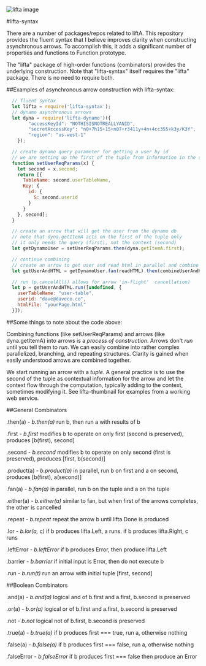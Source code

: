 ![lifta image](https://s3-us-west-1.amazonaws.com/bill-enright-personal/Asset+5.svg)

#lifta-syntax

There are a number of packages/repos related to liftA. This repository provides the fluent syntax  that I believe improves clarity when constructing asynchronous arrows. To accomplish this, it adds a significant number of properties and functions to Function.prototype.

The "lifta" package of high-order functions (combinators) provides the underlying construction. Note that "lifta-syntax" itself requires the "lifta" package. There is no need to require both.

##Examples of asynchronous arrow construction with lifta-syntax:

```javascript
  // fluent syntax
  let lifta = require('lifta-syntax');
  // dynamo asynchronous arrows
  let dyna = require('lifta-dynamo')({
		"accessKeyId": "NOTHISISNOTREALLYANID",
		"secretAccessKey": "n0+7h15+15+n07+r3411y+4n+4cc355+k3y/K3Y",
		"region": "us-west-1"
	});

  // create dynamo query parameter for getting a user by id
  // we are setting up the first of the tuple from information in the second
  function setUserReqParams(x) {
    let second = x.second;
    return [{
      TableName: second.userTableName,
      Key: {
        id: {
          S: second.userid
        }
      }
    }, second];
  }

  // create an arrow that will get the user from the dynamo db
  // note that dyna.getItemA acts on the first of the tuple only
  // it only needs the query (first), not the context (second)
  let getDynamoUser = setUserReqParams.then(dyna.getItemA.first);

  // continue combining
  // create an arrow to get user and read html in parallel and combine the outputs
  let getUserAndHTML = getDynamoUser.fan(readHTML).then(combineUserAndHTML);

  // run (p.cancelAll() allows for arrow 'in-flight'  cancellation)
  let p = getUserAndHTML.run([undefined, {
    userTableName: "user-table",
    userid: "dave@daveco.co",
    htmlFile: "yourPage.html"
  }]);
```

##Some things to note about the code above:

Combining functions (like setUserReqParams) and arrows (like dyna.getItemA) into arrows is a _process of construction_. Arrows don't _run_ until you tell them to _run_. We can easily combine into rather complex parallelized, branching, and repeating structures. Clarity is gained when easily understood arrows are combined together.

We start running an arrow with a _tuple_. A general practice is to use the second of the tuple as contextual information for the arrow and let the context flow through the computation, typically adding to the context, sometimes modifying it. See lifta-thumbnail for examples from a working web service.

##General Combinators

.then(a) - _b.then(a)_ run b, then run a with results of b

.first - _b.first_ modifies b to operate on only first (second is preserved), produces [b(first), second]

.second - _b.second_ modifies b to operate on only second (first is preserved), produces [first, b(second)]

.product(a) - _b.product(a)_ in parallel, run b on first and a on second, produces [b(first), a(second)]

.fan(a) - _b.fan(a)_ in parallel, run b on the tuple and a on the tuple

.either(a) - _b.either(a)_ similar to fan, but when first of the arrows completes, the other is cancelled

.repeat - _b.repeat_ repeat the arrow b until lifta.Done is produced

.lor - _b.lor(a, c)_ if b produces lifta.Left, a runs. if b produces lifta.Right, c runs

.leftError - _b.leftError_ if b produces Error, then produce lifta.Left

.barrier - _b.barrier_ if initial input is Error, then do not execute b

.run - _b.run(t)_ run an arrow with initial tuple [first, second]

##Boolean Combinators

.and(a) - _b.and(a)_ logical and of b.first and a.first, b.second is preserved

.or(a) - _b.or(a)_ logical or of b.first and a.first, b.second is preserved

.not - _b.not_ logical not of b.first, b.second is preserved

.true(a) - _b.true(a)_ if b produces first === true, run a, otherwise nothing

.false(a) - _b.false(a)_ if b produces first === false, run a, otherwise nothing

.falseError - _b.falseError_ if b produces first === false then produce an Error

